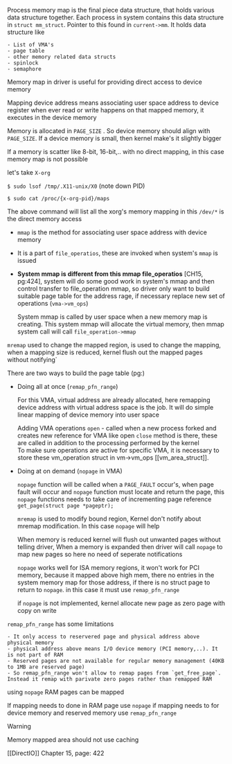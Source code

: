 Process memory map is the final piece data structure, that holds various data structure together. Each process in system contains this data structure in `struct mm_struct`. Pointer to this found in `current->mm`. It holds data structure like 

	- List of VMA's
	- page table
	- other memory related data structs
	- spinlock
	- semaphore

Memory map in driver is useful for providing direct access to device memory

Mapping device address means associating user space address to device register
when ever read or write happens on that mapped memory, it executes in the device memory

Memory is allocated in `PAGE_SIZE` . So device memory should align with `PAGE_SIZE`. If a device memory is small, then kernel make's it slightly bigger 

If a memory is scatter like 8-bit, 16-bit,.. with no direct mapping, in this case memory map is not possible

let's take `X-org`

`$ sudo lsof /tmp/.X11-unix/X0` (note down PID) 

`$ sudo cat /proc/{x-org-pid}/maps`

The above command will list all the xorg's memory mapping in this `/dev/*` is the direct memory access

* `mmap` is the method for associating user space address with device memory 
* It is a part of `file_operatios`, these are invoked when system's `mmap` is issued
* **System mmap is different from this mmap file_operatios** [CH15, pg:424], system will do some good work in system's mmap and then control transfer to file_operation mmap, so driver only want to build suitable page table for the address rage, if necessary replace new set of operations (`vma->vm_ops`)

	System mmap is called by user space when a new memory map is creating. This system mmap will allocate the virtual memory, then mmap system call will call  `file_operation->mmap` 

`mremap` used to change the mapped region, is used to change the mapping, when a mapping size is reduced, kernel flush out the mapped pages without notifying`

There are two ways to build the page table (pg:)

* Doing all at once (`remap_pfn_range`)

	For this VMA, virtual address are already allocated, here remapping device address with virtual address space is the job. It will do simple linear mapping of device memory into user space

	Adding VMA operations
		`open` - called when a new process forked and creates new reference for VMA
		like open `close` method is there, these are called in addition to the processing performed by the kernel	
		To make sure operations are active for specific VMA, it is necessary to store these vm_operation struct in vm->vm_ops [[vm_area_struct]].
		 
* Doing at on demand (`nopage` in VMA)

	`nopage` function will be called when a `PAGE_FAULT` occur's,  when page fault will occur and `nopage` function must locate and return the page, this `nopage` functions needs to take care of incrementing page reference `get_page(struct page *pageptr);` 

	`mremap` is used to modify bound region, Kernel don't notify about mremap modification. In this case `nopage` will help

	When memory is reduced kernel will flush out unwanted pages without telling driver, When a memory is expanded then driver will call `nopage` to map new pages so here no need of seperate notifications
	
	`nopage` works well for ISA memory regions, it won't work for PCI memory, because it mapped above high mem, there no entries in the system memory map for those address, if there is no struct page to return to `nopage`. in this case it must use `remap_pfn_range`

	if `nopage` is not implemented, kernel allocate new page as zero page with copy on write 

`remap_pfn_range` has some limitations

	- It only access to reservered page and physical address above physical memory
	- physical address above means I/O device memory (PCI memory,..). It is not part of RAM
	- Reserved pages are not available for regular memory management (40KB to 1MB are reserved page)
	- So remap_pfn_range won't allow to remap pages from `get_free_page`. Instead it remap with parivate zero pages rather than remapped RAM

using `nopage` RAM pages can be mapped

If mapping needs to done in RAM page use `nopage`
if mapping needs to for device memory and reserved memory use `remap_pfn_range`


>[!warning]
> Memory mapped area should not use caching


[[DirectIO]]
Chapter 15, page: 422
